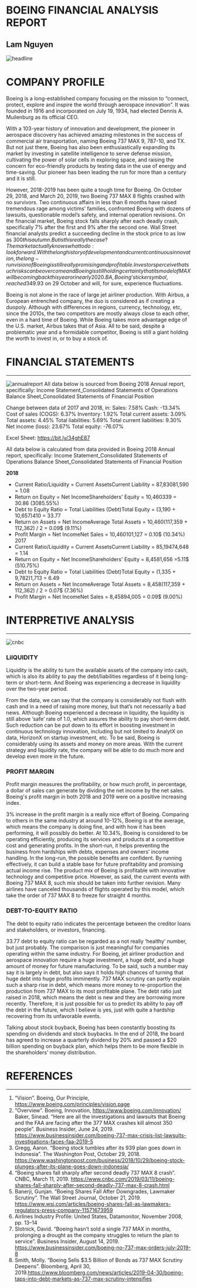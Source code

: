 # BOEING FINANCIAL ANALYSIS REPORT
**Lam Nguyen**
---
![headline](./images/headline.jpg)

# COMPANY PROFILE

Boeing is a long-established company focusing on the mission to “connect, protect, explore and inspire the world through aerospace innovation”. It was founded in 1916 and incorporated on July 19, 1934, had elected Dennis A. Muilenburg as its official CEO.

With a 103-year history of innovation and development, the pioneer in aerospace discovery has achieved amazing milestones in the success of commercial air transportation, naming Boeing 737 MAX 9, 787-10, and TX. But not just there, Boeing has also been enthusiastically expanding its market by investing in satellite intelligence to serve defense mission, cultivating the power of solar cells in exploring space, and raising the concern for eco-friendly products by testing data in the use of energy and time-saving. Our pioneer has been leading the run for more than a century and it is still.

However, 2018-2019 has been quite a tough time for Boeing. On October 29, 2018, and March 20, 2019, two Boeing 737 MAX 8 flights crashed with no survivors. Two continuous affairs in less than 6 months have raised tremendous rage among victims’ families, confronted Boeing with dozens of lawsuits, questionable model’s safety, and internal operation revisions. On the financial market, Boeing stock falls sharply after each deadly crash, specifically 7% after the first and 9% after the second one. Wall Street financial analysts predict a succeeding decline in the stock price to as low as $300 this autumn. But is this really the case? The market actually knows what to do: look forward. With the long history of development and current continuous innovation, the long-run vision of Boeing is still really promising and profitable. Investors perceive that such risks can be overcome and Boeing is still holding certainty that its model of MAX will be coming back this year or in early 2020. BA, Boeing’s ticker symbol, reached 349.93$ on 29 October and will, for sure, experience fluctuations.

Boeing is not alone in the race of large jet airliner production. With Airbus, a European entrenched company, the duo is considered as if creating a duopoly. Although with differences in regions, currency, technology, etc, since the 2010s, the two competitors are mostly always close to each other, even in a hard time of Boeing. While Boeing takes more advantage edge of the U.S. market, Airbus takes that of Asia. All to be said, despite a problematic year and a formidable competitor, Boeing is still a giant holding the worth to invest in, or to buy a stock of.


# FINANCIAL STATEMENTS
---
![annualreport](./images/annualreport.png)
All data below is sourced from Boeing 2018 Annual report, specifically:
Income Statement_Consolidated Statements of Operations
Balance Sheet_Consolidated Statements of Financial Position

Change between data of 2017 and 2018, in:
Sales: 7.58%
Cash: -13.34%
Cost of sales (COGS): 6.37%
Inventory: 1.92%
Total current assets: 3.09%
Total assets: 4.45%
Total liabilities: 5.69%
Total current liabilities: 9.30%
Net income (loss): 23.67%
Total equity: -76.07%

Excel Sheet: https://bit.ly/34ghE87


All data below is calculated from data provided in Boeing 2018 Annual report, specifically:
Income Statement_Consolidated Statements of Operations
Balance Sheet_Consolidated Statements of Financial Position

**2018**
* Current Ratio/Liquidity = Current AssetsCurrent Liability = 87,83081,590 = 1.08
*  Return on Equity = Net IncomeShareholders' Equity = 10,460339 = 30.86 (3085.55%)
* Debt to Equity Ratio = Total Liabilities (Debt)Total Equity = (3,190 + 10,657)410 = 33.77
* Return on Assets = Net IncomeAverage Total Assets = 10,460(117,359 + 112,362) / 2 = 0.09$ (9.11%)
* Profit Margin = Net IncomeNet Sales = 10,460101,127 = 0.10$ (10.34%)
2017
* Current Ratio/Liquidity = Current AssetsCurrent Liability = 85,19474,648 = 1.14
* Return on Equity = Net IncomeShareholders' Equity = 8,4581,656 =5.11$  (510.75%)
* Debt to Equity Ratio = Total Liabilities (Debt)Total Equity = (1,335 + 9,782)1,713 = 6.49
* Return on Assets = Net IncomeAverage Total Assets = 8,458(117,359 + 112,362) / 2 = 0.07$ (7.36%)
* Profit Margin = Net IncomeNet Sales = 8,45894,005 = 0.09$ (9.00%)


# INTERPRETIVE ANALYSIS
---
![cnbc](./images/cnbc.jpg)
### LiIQUIDITY

Liquidity is the ability to turn the available assets of the company into cash, which is also its ability to pay the debt/liabilities regardless of it being long-term or short-term. And Boeing was experiencing a decrease in liquidity over the two-year period.

From the data, we can say that the company is considerably not flush with cash and in a need of raising more money, but that’s not necessarily a bad news. Although Boeing experienced a decrease in liquidity, the liquidity is still above ‘safe’ rate of 1.0, which assures the ability to pay short-term debt. Such reduction can be put down to its effort in boosting investment in continuous technology innovation, including but not limited to AnalytX on data, HorizonX on startup investment, etc. To be said, Boeing is considerably using its assets and money on more areas. With the current strategy and liquidity rate, the company will be able to do much more and develop even more in the future.

### PROFIT MARGIN

Profit margin measures the profitability, or how much profit, in percentage, a dollar of sales can generate by dividing the net income by the net sales. Boeing's profit margin in both 2018 and 2019 were on a positive increasing index.

3% increase in the profit margin is a really nice effort of Boeing. Comparing to others in the same industry at around 10-12%, Boeing is at the average, which means the company is doing fine, and with how it has been performing, it will possibly do better. At 10.34%, Boeing is considered to be operating efficiently, producing its services and products at a competitive cost and generating profits. In the short-run, it helps preventing the business from hardships with debts, expenses and owners’ income handling. In the long-run, the possible benefits are confident. By running effectively, it can build a stable base for future profitability and promising actual income rise. The product mix of Boeing is profitable with innovative technology and competitive price. However, as said, the current events with Boeing 737 MAX 8, such mix should be taken into further revision. Many airlines have canceled thousands of flights operated by this model, which take the order of 737 MAX 8 to freeze for straight 4 months.

### DEBT-TO-EQUITY RATIO

The debt to equity ratio indicates the percentage between the creditor loans and stakeholders, or investors, financing.

33.77 debt to equity ratio can be regarded as a not really ‘healthy’ number, but just probably. The comparison is just meaningful for companies operating within the same industry. For Boeing, jet airliner production and aerospace innovation require a huge investment, a huge debt, and a huge amount of money for future manufacturing. To be said, such a number may say it is largely in debt, but also says it holds high chances of turning that huge debt into huge profits imminently. 737 MAX scrutiny can partly explain such a sharp rise in debt, which means more money to re-proportion the production from 737 MAX to its most profitable plane. The debt ratio just raised in 2018, which means the debt is new and they are borrowing more recently. Therefore, it is just possible for us to predict its ability to pay off the debt in the future, which I believe is yes, just with quite a hardship recovering from its unfavorable events.

Talking about stock buyback, Boeing has been constantly boosting its spending on dividends and stock buybacks. In the end of 2018, the board has agreed to increase a quarterly dividend by 20% and passed a $20 billion spending on buyback plan, which helps them to be more flexible in the shareholders’ money distribution.


# REFERENCES
---

1. “Vision”. Boeing, Our Principle, https://www.boeing.com/principles/vision.page
2. “Overview”. Boeing, Innovation, https://www.boeing.com/innovation/
Baker, Sinead. “Here are all the investigations and lawsuits that Boeing and the FAA are facing after the 377 MAX crashes kill almost 350 people”. Business Insider, June 24, 2019. https://www.businessinsider.com/boeing-737-max-crisis-list-lawsuits-investigations-faces-faa-2019-5
3. Gregg, Aaron. “Boeing stock tumbles after its 939 plan goes down in Indonesia”. The Washington Post, October 29, 2018. https://www.washingtonpost.com/business/2018/10/29/boeing-stock-plunges-after-its-plane-goes-down-indonesia/
4. “Boeing shares fall sharply after second deadly 737 MAX 8 crash”. CNBC, March 11, 2019. https://www.cnbc.com/2019/03/11/boeing-shares-fall-sharply-after-second-deadly-737-max-8-crash.html
5. Banerji, Gunjan. “Boeing Shares Fall After Downgrades, Lawmaker Scrutiny”. The Wall Street Journal, October 21, 2019. https://www.wsj.com/articles/boeing-shares-fall-as-lawmakers-regulators-press-company-11571673959
6. Airlines Industry Profile: United States, Datamonitor, November 2008, pp. 13–14
7.  Slotnick, David. “Boeing hasn’t sold a single 737 MAX in months, prolonging a drought as the company struggles to return the plan to service”. Business Insider, August 14, 2019. https://www.businessinsider.com/boeing-no-737-max-orders-july-2019-8
8.  Smith, Molly. “Boeing Sells $3.5 Billion of Bonds as 737 MAX Scrutiny Deepens”. Bloomberg, April 30, 2019.https://www.bloomberg.com/news/articles/2019-04-30/boeing-taps-into-debt-markets-as-737-max-scrutiny-intensifies

